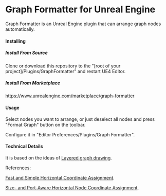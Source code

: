 # Graph Formatter for Unreal Engine

Graph Formatter is an Unreal Engine plugin that can arrange graph nodes automatically.

#### Installing
##### Install From Source

Clone or download this repository to the "[root of your project]/Plugins/GraphFormatter" and restart UE4 Editor.

##### Install From Marketplace 
https://www.unrealengine.com/marketplace/graph-formatter

#### Usage

Select nodes you want to arrange, or just deselect all nodes and press "Format Graph" button on the toolbar.

Configure it in "Editor Preferences/Plugins/Graph Formatter".

#### Technical Details

It is based on the ideas of [Layered graph drawing](https://en.wikipedia.org/wiki/Layered_graph_drawing).

References:

[Fast and Simple Horizontal Coordinate Assignment](https://link.springer.com/chapter/10.1007/3-540-45848-4_3).

[Size- and Port-Aware Horizontal Node Coordinate Assignment](https://link.springer.com/chapter/10.1007/3-540-45848-4_3).

